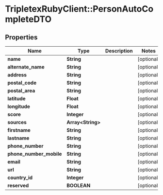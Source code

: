 # TripletexRubyClient::PersonAutoCompleteDTO

## Properties
Name | Type | Description | Notes
------------ | ------------- | ------------- | -------------
**name** | **String** |  | [optional] 
**alternate_name** | **String** |  | [optional] 
**address** | **String** |  | [optional] 
**postal_code** | **String** |  | [optional] 
**postal_area** | **String** |  | [optional] 
**latitude** | **Float** |  | [optional] 
**longitude** | **Float** |  | [optional] 
**score** | **Integer** |  | [optional] 
**sources** | **Array&lt;String&gt;** |  | [optional] 
**firstname** | **String** |  | [optional] 
**lastname** | **String** |  | [optional] 
**phone_number** | **String** |  | [optional] 
**phone_number_mobile** | **String** |  | [optional] 
**email** | **String** |  | [optional] 
**url** | **String** |  | [optional] 
**country_id** | **Integer** |  | [optional] 
**reserved** | **BOOLEAN** |  | [optional] 


